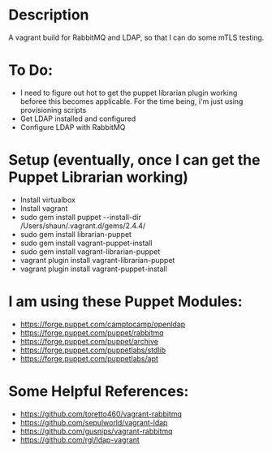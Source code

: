 # Description
A vagrant build for RabbitMQ and LDAP, so that I can do some mTLS testing.

# To Do:
- I need to figure out hot to get the puppet librarian plugin working beforee this becomes applicable. For the time being, i'm just using provisioning scripts
- Get LDAP installed and configured
- Configure LDAP with RabbitMQ

# Setup (eventually, once I can get the Puppet Librarian working)
- Install virtualbox
- Install vagrant
- sudo gem install puppet --install-dir /Users/shaun/.vagrant.d/gems/2.4.4/
- sudo gem install librarian-puppet
- sudo gem install vagrant-puppet-install
- sudo gem install vagrant-librarian-puppet
- vagrant plugin install vagrant-librarian-puppet
- vagrant plugin install vagrant-puppet-install

# I am using these Puppet Modules:
- https://forge.puppet.com/camptocamp/openldap
- https://forge.puppet.com/puppet/rabbitmq
- https://forge.puppet.com/puppet/archive
- https://forge.puppet.com/puppetlabs/stdlib
- https://forge.puppet.com/puppetlabs/apt

# Some Helpful References:
- https://github.com/toretto460/vagrant-rabbitmq
- https://github.com/sepulworld/vagrant-ldap
- https://github.com/gusnips/vagrant-rabbitmq
- https://github.com/rgl/ldap-vagrant
